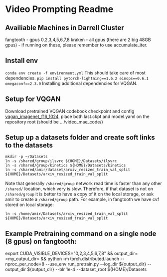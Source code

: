 # Video Prompting Readme

## Availiable Machines in Darrell Cluster
fangtooth - gpus 0,2,3,4,5,6,7,8
kraken - all gpus (there are 2 big 48GB gpus) - if running on these, please remember to use accumulate_iter.

## Install env 
``conda env create -f environment.yml``
This should take care of most dependencies.
``pip install pytorch-lightning==1.6.2 einops==0.6.1 omegaconf==2.3.0``
Installing additional dependencies for VQGAN. 

## Setup for VQGAN
Download pretrained VQGAN codebook checkpoint and config [vqgan_imagenet_f16_1024](https://heibox.uni-heidelberg.de/d/8088892a516d4e3baf92/?p=%2F), place both last.ckpt and model.yaml on the repository root (should be .../video_mae_code/)

## Setup up a datasets folder and create soft links to the datasets
```
mkdir -p ~/Datasets
ln -s /shared/group/ilsvrc ${HOME}/Datasets/ilsvrc
ln -s /shared/group/kinetics ${HOME}/Datasets/kinetics
ln -s /shared/amir/dataset/arxiv_resized_train_val_split ${HOME}/Datasets/arxiv_resized_train_val_split
```

Note that generally `/shared/group` network read time is faster than any other `/shared/` location, which very is slow. Therefore, if that dataset is not on `/shared/group` it is better to have a copy of it on the local storage, or ask amir to create a `/shared/group` path. For example, in fangtooth we have cvf stored on local storage:

`ln -s /home/amir/Datasets/arxiv_resized_train_val_split ${HOME}/Datasets/arxiv_resized_train_val_split`

## Example Pretraining command on a single node (8 gpus) on fangtooth:
export CUDA_VISIBLE_DEVICES="0,2,3,4,5,6,7,8" && output_dir=<my_output_dir> && python -m torch.distributed.launch --nproc_per_node=8 --use_env run_pretrain.py --log_dir ${output_dir}  --output_dir ${output_dir} --blr 1e-4 --dataset_root ${HOME}/Datasets
